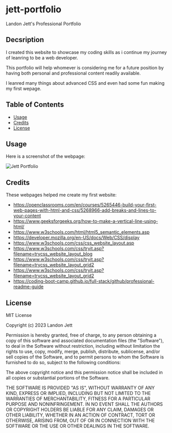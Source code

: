 # jett-portfolio
Landon Jett's Professional Portfolio 

## Decsription

I created this website to showcase my coding skills as i continue my journey of leanring to be a web developer. 

This portfolio will help whomever is considering me for a future position by having both personal and professional content readily available. 

I leanred many things about advanced CSS and even had some fun making my first wepage. 

## Table of Contents

- [Usage](#usage)
- [Credits](#credits)
- [License](#license)

## Usage

Here is a screenshot of the webpage: 

![Jett Portfolio](./assets/images/_Users_landonjett_bootcamp_homework_even_jett-portfolio_index.html.png)


## Credits 

These webpages helped me create my first website:

- https://openclassrooms.com/en/courses/5265446-build-your-first-web-pages-with-html-and-css/5268966-add-breaks-and-lines-to-your-content
- https://www.geeksforgeeks.org/how-to-make-a-vertical-line-using-html/
- https://www.w3schools.com/html/html5_semantic_elements.asp
- https://developer.mozilla.org/en-US/docs/Web/CSS/display
- https://www.w3schools.com/css/css_website_layout.asp
- https://www.w3schools.com/css/tryit.asp?filename=trycss_website_layout_blog
- https://www.w3schools.com/css/tryit.asp?filename=trycss_website_layout_grid2
- https://www.w3schools.com/css/tryit.asp?filename=trycss_website_layout_grid2
- https://coding-boot-camp.github.io/full-stack/github/professional-readme-guide

## License

MIT License

Copyright (c) 2023 Landon Jett

Permission is hereby granted, free of charge, to any person obtaining a copy
of this software and associated documentation files (the "Software"), to deal
in the Software without restriction, including without limitation the rights
to use, copy, modify, merge, publish, distribute, sublicense, and/or sell
copies of the Software, and to permit persons to whom the Software is
furnished to do so, subject to the following conditions:

The above copyright notice and this permission notice shall be included in all
copies or substantial portions of the Software.

THE SOFTWARE IS PROVIDED "AS IS", WITHOUT WARRANTY OF ANY KIND, EXPRESS OR
IMPLIED, INCLUDING BUT NOT LIMITED TO THE WARRANTIES OF MERCHANTABILITY,
FITNESS FOR A PARTICULAR PURPOSE AND NONINFRINGEMENT. IN NO EVENT SHALL THE
AUTHORS OR COPYRIGHT HOLDERS BE LIABLE FOR ANY CLAIM, DAMAGES OR OTHER
LIABILITY, WHETHER IN AN ACTION OF CONTRACT, TORT OR OTHERWISE, ARISING FROM,
OUT OF OR IN CONNECTION WITH THE SOFTWARE OR THE USE OR OTHER DEALINGS IN THE
SOFTWARE.
